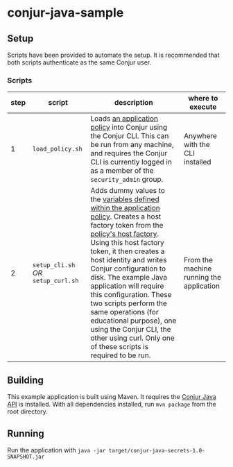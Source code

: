 # conjur-java-sample
## Setup
Scripts have been provided to automate the setup. It is recommended that both scripts authenticate as the same Conjur user.
### Scripts
|step|script|description|where to execute|
|----|------|-----------|----------------|
|1|`load_policy.sh`| Loads [an application policy](conjur/app.yml) into Conjur using the Conjur CLI. This can be run from any machine, and requires the Conjur CLI is currently logged in as a member of the `security_admin` group. | Anywhere with the CLI installed |
|2|`setup_cli.sh` _OR_ `setup_curl.sh`| Adds dummy values to the [variables defined within the application policy](conjur/app.yml#L5-L7). Creates a host factory token from the [policy's host factory](conjur/app.yml#L11-L12). Using this host factory token, it then creates a host identity and writes Conjur configuration to disk. The example Java application will require this configuration. These two scripts perform the same operations (for educational purpose), one using the Conjur CLI, the other using curl. Only one of these scripts is required to be run.| From the machine running the application |
## Building
This example application is built using Maven. It requires the [Conjur Java API](https://github.com/conjurinc/api-java) is installed. With all dependencies installed, run `mvn package` from the root directory.
## Running
Run the application with `java -jar target/conjur-java-secrets-1.0-SNAPSHOT.jar`
